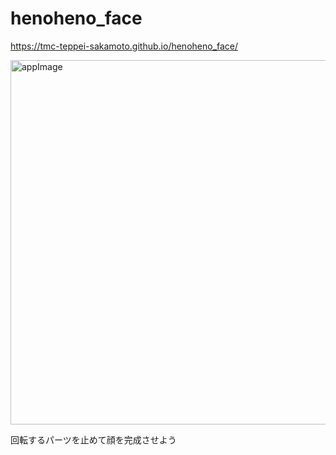 # henoheno_face

https://tmc-teppei-sakamoto.github.io/henoheno_face/

<img width="583" alt="appImage" src="https://user-images.githubusercontent.com/96226753/152672941-6473cc4c-a8df-4fe9-acec-0a208b61fc6a.png">

回転するパーツを止めて顔を完成させよう
